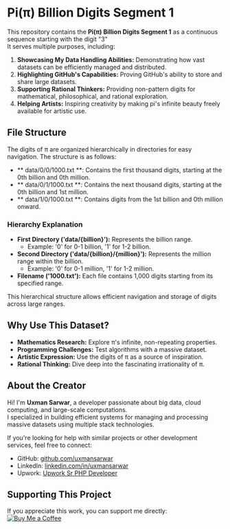 # Pi(π) Billion Digits Segment 1

This repository contains the **Pi(π) Billion Digits Segment 1** as a continuous sequence starting with the digit "3"  
It serves multiple purposes, including:

1. **Showcasing My Data Handling Abilities:** Demonstrating how vast datasets can be efficiently managed and distributed.  
2. **Highlighting GitHub's Capabilities:** Proving GitHub's ability to store and share large datasets.  
3. **Supporting Rational Thinkers:** Providing non-pattern digits for mathematical, philosophical, and rational exploration.  
4. **Helping Artists:** Inspiring creativity by making pi's infinite beauty freely available for artistic use.

## File Structure
The digits of π are organized hierarchically in directories for easy navigation. The structure is as follows:

- ** data/0/0/1000.txt **: Contains the first thousand digits, starting at the 0th billion and 0th million.  
- ** data/0/1/1000.txt **: Contains the next thousand digits, starting at the 0th billion and 1st million.  
- ** data/1/0/1000.txt **: Contains digits from the 1st billion and 0th million onward.  


### Hierarchy Explanation
- **First Directory ('data/{billion}'):** Represents the billion range.  
  - Example: '0' for 0-1 billion, '1' for 1-2 billion.  
- **Second Directory ('data/{billion}/{million}'):** Represents the million range within the billion.  
  - Example: '0' for 0-1 million, '1' for 1-2 million.  
- **Filename ('1000.txt'):** Each file contains 1,000 digits starting from its specified range.  


This hierarchical structure allows efficient navigation and storage of digits across large ranges.


## Why Use This Dataset?
- **Mathematics Research:** Explore π's infinite, non-repeating properties.  
- **Programming Challenges:** Test algorithms with a massive dataset.  
- **Artistic Expression:** Use the digits of π as a source of inspiration.  
- **Rational Thinking:** Dive deep into the fascinating irrationality of π.


## About the Creator

Hi! I'm **Uxman Sarwar**, a developer passionate about big data, cloud computing, and large-scale computations.  
I specialized in building efficient systems for managing and processing massive datasets using multiple stack technologies.  

If you're looking for help with similar projects or other development services, feel free to connect:  
- GitHub: [github.com/uxmansarwar](https://github.com/uxmansarwar)  
- LinkedIn: [linkedin.com/in/uxmansarwar](https://linkedin.com/in/uxmansarwar)  
- Upwork: [Upwork Sr PHP Developer](https://upwork.com/o/profiles/users/~01674525c6f729ff52) 



## Supporting This Project
If you appreciate this work, you can support me directly:  
[![Buy Me a Coffee](https://www.buymeacoffee.com/assets/img/custom_images/black_img.png)](https://www.buymeacoffee.com/uxmansarwar)


